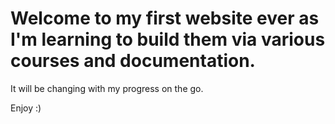 # Welcome to my first website ever as I'm learning to build them via various courses and documentation.
It will be changing with my progress on the go.

Enjoy :)
